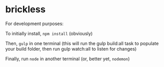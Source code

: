 # brickless

For development purposes:

To initially install, `npm install` (obviously)

Then, `gulp` in one terminal (this will run the gulp build:all task to populate your build folder, then run gulp watch:all to listen for changes)

Finally, run `node` in another terminal (or, better yet, `nodemon`)
